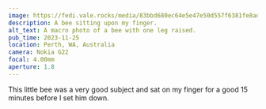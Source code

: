 ```yaml
---
image: https://fedi.vale.rocks/media/83bbd680ec64e5e47e50d557f6381fe8add2d77b577393a4bbd30ccf1fba35d8.jpg
description: A bee sitting upon my finger.
alt_text: A macro photo of a bee with one leg raised.
pub_time: 2023-11-25
location: Perth, WA, Australia
camera: Nokia G22
focal: 4.00mm
aperture: 1.8
---
```


This little bee was a very good subject and sat on my finger for a good 15 minutes before I set him down.
